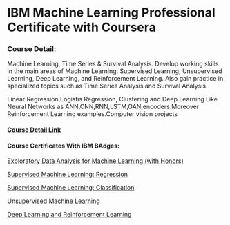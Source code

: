 
# IBM Machine Learning Professional Certificate with Coursera

### Course Detail:
Machine Learning, Time Series & Survival Analysis. Develop working skills in the main areas of Machine Learning: Supervised Learning, Unsupervised Learning, Deep Learning, and Reinforcement Learning. Also gain practice in specialized topics such as Time Series Analysis and Survival Analysis.

Linear Regression,Logistis Regression, Clustering and Deep Learning Like Neural Networks as ANN,CNN,RNN,LSTM,GAN,encoders.Moreover Reinforcement Learning examples.Computer vision projects 


#### [Course Detail Link](https://www.ibm.com/training/badge/ibm-machine-learning-professional-certificate)

#### Course Certificates With IBM BAdges:

[Exploratory Data Analysis for Machine Learning (with Honors)](https://www.coursera.org/account/accomplishments/certificate/2Z89QJ2C84YE)

[Supervised Machine Learning: Regression](https://www.coursera.org/account/accomplishments/certificate/SXR8CN3K55C6)

[Supervised Machine Learning: Classification](https://www.coursera.org/account/accomplishments/certificate/Q5KNJRVT7Z46)

[Unsupervised Machine Learning](https://www.coursera.org/account/accomplishments/certificate/J2DZG2RBVSBQ)

[Deep Learning and Reinforcement Learning](https://www.coursera.org/account/accomplishments/certificate/WAJQQ8AF34UP)
